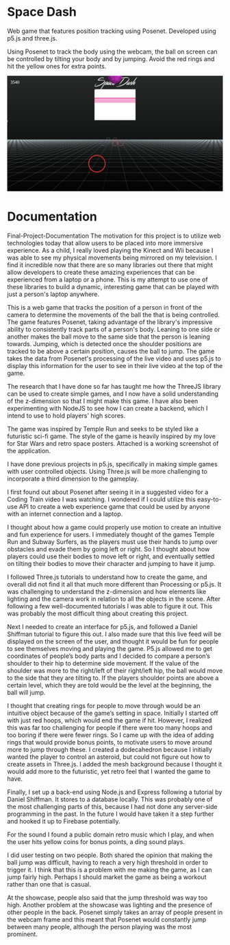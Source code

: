 # Space Dash
Web game that features position tracking using Posenet. Developed using p5.js and three.js.

Using Posenet to track the body using the webcam, the ball on screen can be controlled by tilting your body and by jumping. Avoid the red rings and hit the yellow ones for extra points.

![Space Dash main interface](https://raw.githubusercontent.com/slw515/Space-Dash/master/spacedash.png)

# Documentation

Final-Project-Documentation
The motivation for this project is to utilize web technologies today that allow users to be placed into more immersive experience. As a child, I really loved playing the Kinect and Wii because I was able to see my physical movements being mirrored on my television. I find it incredible now that there are so many libraries out there that might allow developers to create these amazing experiences that can be experienced from a laptop or a phone. This is my attempt to use one of these libraries to build a dynamic, interesting game that can be played with just a person's laptop anywhere.

This is a web game that tracks the position of a person in front of the camera to determine the movements of the ball the that is being controlled. The game features Posenet, taking advantage of the library's impressive ability to consistently track parts of a person's body. Leaning to one side or another makes the ball move to the same side that the person is leaning towards. Jumping, which is detected once the shoulder positions are tracked to be above a certain position, causes the ball to jump. The game takes the data from Posenet's processing of the live video and uses p5.js to display this information for the user to see in their live video at the top of the game.

The research that I have done so far has taught me how the ThreeJS library can be used to create simple games, and I now have a solid understanding of the z-dimension so that I might make this game. I have also been experimenting with NodeJS to see how I can create a backend, which I intend to use to hold players' high scores.

The game was inspired by Temple Run and seeks to be styled like a futuristic sci-fi game. The style of the game is heavily inspired by my love for Star Wars and retro space posters. Attached is a working screenshot of the application.

I have done previous projects in p5.js, specifically in making simple games with user controlled objects. Using Three.js will be more challenging to incorporate a third dimension to the gameplay.

I first found out about Posenet after seeing it in a suggested video for a Coding Train video I was watching. I wondered if I could utilize this easy-to-use API to create a web experience game that could be used by anyone with an internet connection and a laptop.

I thought about how a game could properly use motion to create an intuitive and fun experience for users. I immediately thought of the games Temple Run and Subway Surfers, as the players must use their hands to jump over obstacles and evade them by going left or right. So I thought about how players could use their bodies to move left or right, and eventually settled on tilting their bodies to move their character and jumping to have it jump.

I followed Three.js tutorials to understand how to create the game, and overall did not find it all that much more different than Processing or p5.js. It was challenging to understand the z-dimension and how elements like lighting and the camera work in relation to all the objects in the scene. After following a few well-documented tutorials I was able to figure it out. This was probably the most difficult thing about creating this project.

Next I needed to create an interface for p5.js, and followed a Daniel Shiffman tutorial to figure this out. I also made sure that this live feed will be displayed on the screen of the user, and thought it would be fun for people to see themselves moving and playing the game. P5.js allowed me to get coordinates of people’s body parts and I decided to compare a person’s shoulder to their hip to determine side movement. If the value of the shoulder was more to the right/left of their right/left hip, the ball would move to the side that they are tilting to. If the players shoulder points are above a certain level, which they are told would be the level at the beginning, the ball will jump.

I thought that creating rings for people to move through would be an intuitive object because of the game’s setting in space. Initially I started off with just red hoops, which would end the game if hit. However, I realized this was far too challenging for people if there were too many hoops and too boring if there were fewer rings. So I came up with the idea of adding rings that would provide bonus points, to motivate users to move around more to jump through these. I created a dodecahedron because I initially wanted the player to control an asteroid, but could not figure out how to create assets in Three.js. I added the mesh background because I thought it would add more to the futuristic, yet retro feel that I wanted the game to have.

Finally, I set up a back-end using Node.js and Express following a tutorial by Daniel Shiffman. It stores to a database locally. This was probably one of the most challenging parts of this, because I had not done any server-side programming in the past. In the future I would have taken it a step further and hooked it up to Firebase potentially.

For the sound I found a public domain retro music which I play, and when the user hits yellow coins for bonus points, a ding sound plays.

I did user testing on two people. Both shared the opinion that making the ball jump was difficult, having to reach a very high threshold in order to trigger it. I think that this is a problem with me making the game, as I can jump fairly high. Perhaps I should market the game as being a workout rather than one that is casual.

At the showcase, people also said that the jump threshold was way too high. Another problem at the showcase was lighting and the presence of other people in the back. Posenet simply takes an array of people present in the webcam frame and this meant that Posenet would constantly jump between many people, although the person playing was the most prominent.
